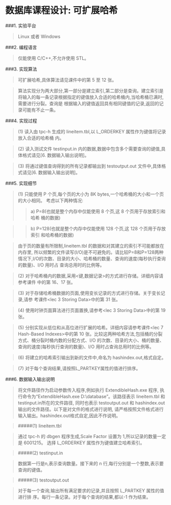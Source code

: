 数据库课程设计: 可扩展哈希
=======================

###1. 实验平台
>Linux 或者 Windows

###2. 编程语言
>仅能使用 C/C++,不允许使用 STL。

###3. 实现算法
>可扩展哈希,具体算法请见课件<lec7 Hash-Based Indexes>中的第 5 至 12 张。 

>算法实现分为两大部分,第一部分是建立索引,第二部分是查询。建立索引是将输入的每一条记录根据指定的键值放入合适的哈希桶内,当哈希桶已满时,需要进行分裂。查询是 根据输入的键值返回具有相同键值的记录,返回的记录可能有不止一条。

###4. 实现过程
>(1) 读入由 tpc-h 生成的 lineitem.tbl,以 L_ORDERKEY 属性作为键值将记录放入合适的哈希桶
内。

>(2) 读入测试文件 testinput.in 内的数据,数据中包含多个需要查询的键值,具体格式请见[6.
数据输入输出说明]。

>(3) 将通过键值查询得到的所有记录都输出到 testoutput.out 文件中,具体格式请见[6. 数据输入输出说明]。

###5. 实现细节
>(1) 只能使用 P 个页,每个页的大小为 8K bytes,一个哈希桶的大小和一个页的大小相同。
考虑以下两种情况:
>>a) P=8(也就是整个内存中仅能使用 8 个页,这 8 个页用于存放索引和哈希
桶的数据)  

>>b) P=128(也就是整个内存中仅能使用 128 个页,这 128 个页用于存放索引
和哈希桶的数据)

>由于页的数量有所限制,lineitem.tbl 的数据和对其建立的索引不可能都放在内存里, 所以频繁的文件读写(I/O)是不可避免的。请比较P=8和P=128两种情况下,I/O的次数、目录的大小、哈希桶的数量、查询的速度(每秒执行查询的数量)、I/O 用时占 查询总用时的比例等。

>(2) 对于哈希桶内的数据,采用<键,数据记录>的方式进行存储。详细内容请参考课件 <lec3 File and Indexing>中的第 16、17 张。

>(3) 对于存储哈希桶数据的页面,使用变长记录的方式进行存储。关于变长记录,请参 考课件<lec 3 Storing Data>中的第 31 张。

>(4) 使用时钟页面算法进行页面置换,请参考<lec 3 Storing Data>中的第 19 张。

>(5) 分别实现从低位和从高位进行扩展的哈希。详细内容请参考课件<lec 7 Hash-Based Indexes>中的第 10 张。比较这两种哈希方法,包括桶的分裂方式、桶分裂时桶内数的分配方式、I/O 的次数、目录的大小、桶的数量、查询的速度(每秒执行查询的数量)、I/O 用时占查询总用时的比例等。

>(6) 将建立的哈希索引输出到新的文件中,命名为 hashindex.out,格式自定。

>(7) 对于每个查询结果,请按照L_PARTKEY属性的值进行排序。

###6. 数据输入输出说明
>将文件路径作为启动参数传入程序,例如执行 ExtendibleHash.exe 程序, 执行命令为“ExtendibleHash.exe D:\database”。该路径表示 lineitem.tbl 和 testinput.in所在的文件路径, 同时也表示 testoutput.out 和 hashindex.out 输出的文件路径。以下是对文件的格式进行说明, 请严格按照文件格式进行输入输出。hashindex.out格式自定,因此不作说明。

>#####(1) lineitem.tbl

>通过 tpc-h 的 dbgen 程序生成,Scale Factor 设置为 1,所以记录的数量一定是 6001215。 选择 L_ORDERKEY 属性作为键值建立哈希索引。

>#####(2) testinput.in

>数据第一行是n,表示查询数量。接下来的 n 行,每行分别是一个整数,表示要查询的键值。

>#####(3) testoutput.out

>对于每一个查询,输出所有满足要求的记录,并且按照 L_PARTKEY 属性的值进行排 序。每行一条记录。对于每个查询的结果,都以-1 作为结束。